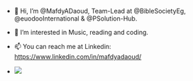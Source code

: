- 👋 Hi, I’m @MafdyADaoud, Team-Lead at @BibleSocietyEg, @euodooInternational & @PSolution-Hub.
- 👀 I’m interested in Music, reading and coding.
- 📫 You can reach me at Linkedin: https://www.linkedin.com/in/mafdyadaoud/


- ![](https://komarev.com/ghpvc/?username=MafdyADaoud&color=green&&style=for-the-badge)
<!---
MafdyAzer/MafdyAzer is a ✨ special ✨ repository because its `README.md` (this file) appears on your GitHub profile.
You can click the Preview link to take a look at your changes.
--->
